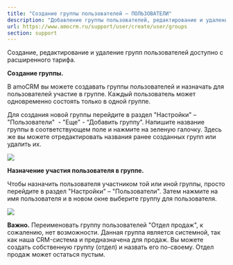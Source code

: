 ```yaml
---
title: "Создание группы пользователей — ПОЛЬЗОВАТЕЛИ"
description: "Добавление группы пользователей, редактирование и удаление групп. Назначение группы пользователю"
url: https://www.amocrm.ru/support/user/create/user/groups
section: support
---
```


Создание, редактирование и удаление групп пользователей доступно с расширенного тарифа.

**Создание группы.**

В amoCRM вы можете создавать группы пользователей и назначать для пользователей участие в группе. Каждый пользователь может одновременно состоять только в одной группе.

Для создания новой группы перейдите в раздел "Настройки" – "Пользователи"  - "Еще" - “Добавить группу”. Напишите название группы в соответствующем поле и нажмите на зеленую галочку. Здесь же вы можете отредактировать названия ранее созданных групп или удалить их.

![](/uploads/2019/06/Screenshot_17.jpg)

**Назначение участия пользователя в группе.**

Чтобы назначить пользователя участником той или иной группы, просто перейдите в раздел "Настройки" – "Пользователи". Затем нажмите на имя пользователя и в новом окне выберите группу для пользователя.

![](/uploads/2019/06/Screenshot_1-1.png)

**Важно.** Переименовать группу пользователей "Отдел продаж", к сожалению, нет возможности. Данная группа является системной, так как наша CRM-система и предназначена для продаж. Вы можете создать собственную группу (отдел) и назвать его по-своему. Отдел продаж может остаться пустым.